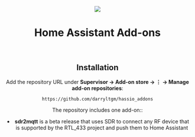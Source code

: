 <div align="center">
<img src="images/slacker_labs.png">
<h1>Home Assistant Add-ons</h1>
<br>

## Installation

Add the repository URL under **Supervisor → Add-on store → ⋮ → Manage add-on repositories**:

    https://github.com/darryltgm/hassio_addons

The repository includes one add-on::
    
- **sdr2mqtt** is a beta release that uses SDR to connect any RF device that is supported by the RTL_433 project and push them to Home Assistant